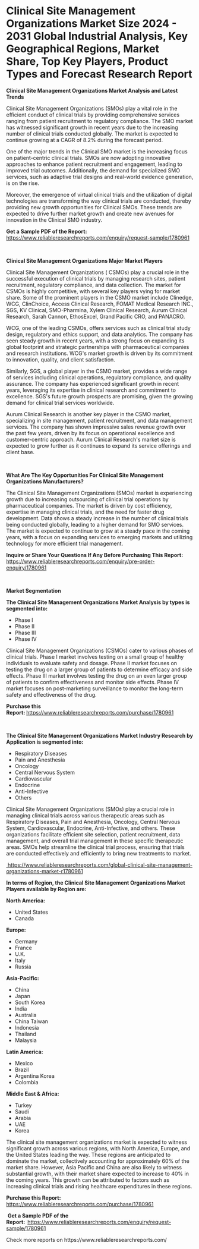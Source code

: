 <p><h1>Clinical Site Management Organizations Market Size 2024 - 2031 Global Industrial Analysis, Key Geographical Regions, Market Share, Top Key Players, Product Types and Forecast Research Report</h1></p><p><strong>Clinical Site Management Organizations Market Analysis and Latest Trends</strong></p>
<p><p>Clinical Site Management Organizations (SMOs) play a vital role in the efficient conduct of clinical trials by providing comprehensive services ranging from patient recruitment to regulatory compliance. The SMO market has witnessed significant growth in recent years due to the increasing number of clinical trials conducted globally. The market is expected to continue growing at a CAGR of 8.2% during the forecast period.</p><p>One of the major trends in the Clinical SMO market is the increasing focus on patient-centric clinical trials. SMOs are now adopting innovative approaches to enhance patient recruitment and engagement, leading to improved trial outcomes. Additionally, the demand for specialized SMO services, such as adaptive trial designs and real-world evidence generation, is on the rise.</p><p>Moreover, the emergence of virtual clinical trials and the utilization of digital technologies are transforming the way clinical trials are conducted, thereby providing new growth opportunities for Clinical SMOs. These trends are expected to drive further market growth and create new avenues for innovation in the Clinical SMO industry.</p></p>
<p><strong>Get a Sample PDF of the Report:&nbsp;</strong> <a href="https://www.reliableresearchreports.com/enquiry/request-sample/1780961">https://www.reliableresearchreports.com/enquiry/request-sample/1780961</a></p>
<p>&nbsp;</p>
<p><strong>Clinical Site Management Organizations Major Market Players</strong></p>
<p><p>Clinical Site Management Organizations ( CSMOs) play a crucial role in the successful execution of clinical trials by managing research sites, patient recruitment, regulatory compliance, and data collection. The market for CSMOs is highly competitive, with several key players vying for market share. Some of the prominent players in the CSMO market include Clinedge, WCG, ClinChoice, Access Clinical Research, FOMAT Medical Research INC., SGS, KV Clinical, SMO-Pharmina, Xylem Clinical Research, Aurum Clinical Research, Sarah Cannon, EthosExcel, Grand Pacific CRO, and PANACRO.</p><p>WCG, one of the leading CSMOs, offers services such as clinical trial study design, regulatory and ethics support, and data analytics. The company has seen steady growth in recent years, with a strong focus on expanding its global footprint and strategic partnerships with pharmaceutical companies and research institutions. WCG's market growth is driven by its commitment to innovation, quality, and client satisfaction.</p><p>Similarly, SGS, a global player in the CSMO market, provides a wide range of services including clinical operations, regulatory compliance, and quality assurance. The company has experienced significant growth in recent years, leveraging its expertise in clinical research and commitment to excellence. SGS's future growth prospects are promising, given the growing demand for clinical trial services worldwide.</p><p>Aurum Clinical Research is another key player in the CSMO market, specializing in site management, patient recruitment, and data management services. The company has shown impressive sales revenue growth over the past few years, driven by its focus on operational excellence and customer-centric approach. Aurum Clinical Research's market size is expected to grow further as it continues to expand its service offerings and client base.</p></p>
<p>&nbsp;</p>
<p><strong>What Are The Key Opportunities For Clinical Site Management Organizations Manufacturers?</strong></p>
<p><p>The Clinical Site Management Organizations (SMOs) market is experiencing growth due to increasing outsourcing of clinical trial operations by pharmaceutical companies. The market is driven by cost efficiency, expertise in managing clinical trials, and the need for faster drug development. Data shows a steady increase in the number of clinical trials being conducted globally, leading to a higher demand for SMO services. The market is expected to continue to grow at a steady pace in the coming years, with a focus on expanding services to emerging markets and utilizing technology for more efficient trial management.</p></p>
<p><strong>Inquire or Share Your Questions If Any Before Purchasing This Report:</strong> <a href="https://www.reliableresearchreports.com/enquiry/pre-order-enquiry/1780961">https://www.reliableresearchreports.com/enquiry/pre-order-enquiry/1780961</a></p>
<p>&nbsp;</p>
<p><strong>Market Segmentation</strong></p>
<p><strong>The Clinical Site Management Organizations Market Analysis by types is segmented into:</strong></p>
<p><ul><li>Phase I</li><li>Phase II</li><li>Phase III</li><li>Phase IV</li></ul></p>
<p><p>Clinical Site Management Organizations (CSMOs) cater to various phases of clinical trials. Phase I market involves testing on a small group of healthy individuals to evaluate safety and dosage. Phase II market focuses on testing the drug on a larger group of patients to determine efficacy and side effects. Phase III market involves testing the drug on an even larger group of patients to confirm effectiveness and monitor side effects. Phase IV market focuses on post-marketing surveillance to monitor the long-term safety and effectiveness of the drug.</p></p>
<p><strong>Purchase this Report:&nbsp;</strong><a href="https://www.reliableresearchreports.com/purchase/1780961">https://www.reliableresearchreports.com/purchase/1780961</a></p>
<p>&nbsp;</p>
<p><strong>The Clinical Site Management Organizations Market Industry Research by Application is segmented into:</strong></p>
<p><ul><li>Respiratory Diseases</li><li>Pain and Anesthesia</li><li>Oncology</li><li>Central Nervous System</li><li>Cardiovascular</li><li>Endocrine</li><li>Anti-Infective</li><li>Others</li></ul></p>
<p><p>Clinical Site Management Organizations (SMOs) play a crucial role in managing clinical trials across various therapeutic areas such as Respiratory Diseases, Pain and Anesthesia, Oncology, Central Nervous System, Cardiovascular, Endocrine, Anti-Infective, and others. These organizations facilitate efficient site selection, patient recruitment, data management, and overall trial management in these specific therapeutic areas. SMOs help streamline the clinical trial process, ensuring that trials are conducted effectively and efficiently to bring new treatments to market.</p></p>
<p><a href="https://www.reliableresearchreports.com/global-clinical-site-management-organizations-market-r1780961">&nbsp;https://www.reliableresearchreports.com/global-clinical-site-management-organizations-market-r1780961</a></p>
<p><strong>In terms of Region, the Clinical Site Management Organizations Market Players available by Region are:</strong></p>
<p>
    <p> <strong> North America: </strong>
        <ul>
            <li>United States</li>
            <li>Canada</li>
        </ul>
        </p> 
    <p> <strong> Europe: </strong>
        <ul>
            <li>Germany</li>
            <li>France</li>
            <li>U.K.</li>
            <li>Italy</li>
            <li>Russia</li>
        </ul>
        </p> 
    <p> <strong> Asia-Pacific: </strong>
        <ul>
            <li>China</li>
            <li>Japan</li>
            <li>South Korea</li>
            <li>India</li>
            <li>Australia</li>
            <li>China Taiwan</li>
            <li>Indonesia</li>
            <li>Thailand</li>
            <li>Malaysia</li>
        </ul>
        </p> 
    <p> <strong> Latin America: </strong>
        <ul>
            <li>Mexico</li>
            <li>Brazil</li>
            <li>Argentina Korea</li>
            <li>Colombia</li>
        </ul>
        </p> 
    <p> <strong> Middle East & Africa: </strong>
        <ul>
            <li>Turkey</li>
            <li>Saudi</li>
            <li>Arabia</li>
            <li>UAE</li>
            <li>Korea</li>
        </ul>
    </p>
    </p>
<p><p>The clinical site management organizations market is expected to witness significant growth across various regions, with North America, Europe, and the United States leading the way. These regions are anticipated to dominate the market, collectively accounting for approximately 60% of the market share. However, Asia Pacific and China are also likely to witness substantial growth, with their market share expected to increase to 40% in the coming years. This growth can be attributed to factors such as increasing clinical trials and rising healthcare expenditures in these regions.</p></p>
<p><strong>Purchase this Report: </strong><a href="https://www.reliableresearchreports.com/purchase/1780961">https://www.reliableresearchreports.com/purchase/1780961</a></p>
<p>&nbsp;<strong>Get a Sample PDF of the Report:&nbsp;&nbsp;</strong><a href="https://www.reliableresearchreports.com/enquiry/request-sample/1780961">https://www.reliableresearchreports.com/enquiry/request-sample/1780961</a></p>
<p><strong></strong></p>
<p>Check more reports on https://www.reliableresearchreports.com/</p>